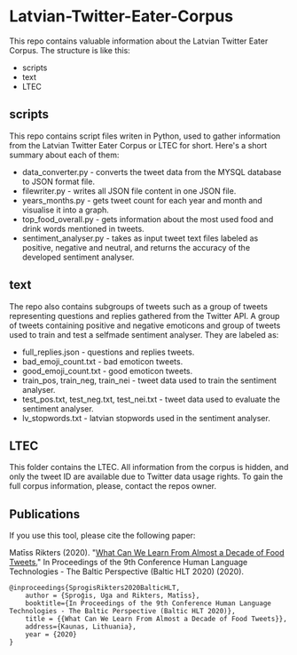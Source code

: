 # Latvian-Twitter-Eater-Corpus

This repo contains valuable information about the Latvian Twitter Eater Corpus.
The structure is like this:
- scripts
- text
- LTEC


scripts
---------
This repo contains script files writen in Python, used to gather information from the Latvian Twitter Eater Corpus or LTEC for short.
Here's a short summary about each of them:
- data_converter.py - converts the tweet data from the MYSQL database to JSON format file.
- filewriter.py - writes all JSON file content in one JSON file.
- years_months.py - gets tweet count for each year and month and visualise it into a graph.
- top_food_overall.py - gets information about the most used food and drink words mentioned in tweets.
- sentiment_analyser.py - takes as input tweet text files labeled as positive, negative and neutral, and returns the accuracy of the
developed sentiment analyser.

text
---------
The repo also contains subgroups of tweets such as a group of tweets representing questions and replies gathered from the Twitter API.
A group of tweets containing positive and negative emoticons and group of tweets used to train and test a selfmade sentiment analyser.
They are labeled as:
- full_replies.json - questions and replies tweets.
- bad_emoji_count.txt - bad emoticon tweets.
- good_emoji_count.txt - good emoticon tweets.
- train_pos, train_neg, train_nei - tweet data used to train the sentiment analyser.
- test_pos.txt, test_neg.txt, test_nei.txt - tweet data used to evaluate the sentiment analyser.
- lv_stopwords.txt - latvian stopwords used in the sentiment analyser.

LTEC
---------
This folder contains the LTEC. All information from the corpus is hidden, and only the tweet ID are available due to Twitter data usage
rights. To gain the full corpus information, please, contact the repos owner.


Publications
---------

If you use this tool, please cite the following paper:

Matīss Rikters (2020). "[What Can We Learn From Almost a Decade of Food Tweets.](https://klc.vdu.lt/hlt/programme)" In Proceedings of the 9th Conference Human Language Technologies - The Baltic Perspective (Baltic HLT 2020) (2020).

```
@inproceedings{SprogisRikters2020BalticHLT,
	author = {Sproģis, Uga and Rikters, Matīss},
	booktitle={In Proceedings of the 9th Conference Human Language Technologies - The Baltic Perspective (Baltic HLT 2020)},
	title = {{What Can We Learn From Almost a Decade of Food Tweets}},
	address={Kaunas, Lithuania},
	year = {2020}
}
```